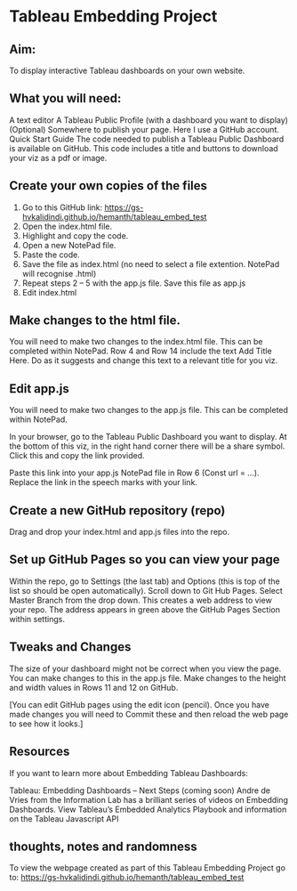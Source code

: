 # Tableau Embedding Project

## Aim:
To display interactive Tableau dashboards on your own website.

## What you will need:
A text editor
A Tableau Public Profile (with a dashboard you want to display)
(Optional) Somewhere to publish your page. Here I use a GitHub account.
Quick Start Guide
The code needed to publish a Tableau Public Dashboard is available on GitHub. This code includes a title and buttons to download your viz as a pdf or image.

## Create your own copies of the files

1. Go to this GitHub link: https://gs-hvkalidindi.github.io/hemanth/tableau_embed_test
2. Open the index.html file.
3. Highlight and copy the code.
4. Open a new NotePad file.
5. Paste the code.
6. Save the file as index.html (no need to select a file extention. NotePad will recognise .html)
7. Repeat steps 2 – 5 with the app.js file. Save this file as app.js
8. Edit index.html

## Make changes to the html file.

You will need to make two changes to the index.html file. This can be completed within NotePad. Row 4 and Row 14 include the text Add Title Here. Do as it suggests and change this text to a relevant title for you viz.

## Edit app.js

You will need to make two changes to the app.js file. This can be completed within NotePad.

In your browser, go to the Tableau Public Dashboard you want to display. At the bottom of this viz, in the right hand corner there will be a share symbol. Click this and copy the link provided.

Paste this link into your app.js NotePad file in Row 6 (Const url = …). Replace the link in the speech marks with your link.

## Create a new GitHub repository (repo)

Drag and drop your index.html and app.js files into the repo.

## Set up GitHub Pages so you can view your page

Within the repo, go to Settings (the last tab) and Options (this is top of the list so should be open automatically). Scroll down to Git Hub Pages. Select Master Branch from the drop down. This creates a web address to view your repo. The address appears in green above the GitHub Pages Section within settings.

## Tweaks and Changes

The size of your dashboard might not be correct when you view the page. You can make changes to this in the app.js file. Make changes to the height and width values in Rows 11 and 12 on GitHub.

[You can edit GitHub pages using the edit icon (pencil). Once you have made changes you will need to Commit these and then reload the web page to see how it looks.]

## Resources
If you want to learn more about Embedding Tableau Dashboards:

Tableau: Embedding Dashboards – Next Steps (coming soon)
Andre de Vries from the Information Lab has a brilliant series of videos on Embedding Dashboards.
View Tableau’s Embedded Analytics Playbook and information on the Tableau Javascript API


## thoughts, notes and randomness

To view the webpage created as part of this Tableau Embedding Project go to: 
https://gs-hvkalidindi.github.io/hemanth/tableau_embed_test
